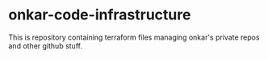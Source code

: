 # onkar-code-infrastructure
This is repository containing terraform files managing onkar's private repos and other github stuff.
